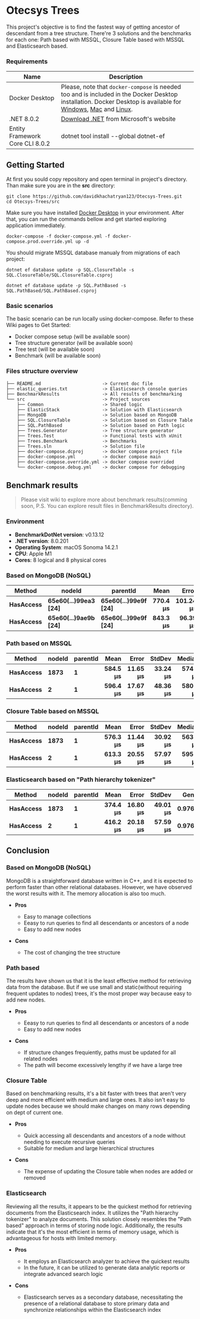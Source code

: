 # Otecsys Trees

This project's objective is to find the fastest way of getting ancestor of descendant from a tree structure. There're 3 solutions and the benchmarks for each one: Path based with MSSQL, Closure Table based with MSSQL and Elasticsearch based.

### Requirements

| Name   | Description |
| ------ | ----------- |
| Docker Desktop | Please, note that `docker-compose` is needed too and is included in the Docker Desktop installation. Docker Desktop is available for [Windows](https://docs.docker.com/desktop/install/windows-install/), [Mac](https://docs.docker.com/desktop/install/mac-install/) and [Linux](https://docs.docker.com/desktop/install/linux-install/). |
| .NET 8.0.2 | [Download .NET](https://dotnet.microsoft.com/en-us/download/dotnet/8.0) from Microsoft's website |
| Entity Framework Core CLI 8.0.2 | dotnet tool install --global dotnet-ef |

## Getting Started

At first you sould copy repository and open terminal in project's directory. Than make sure you are in the **src** directory:

```
git clone https://github.com/davidkhachatryan123/Otecsys-Trees.git 
cd Otecsys-Trees/src
```

Make sure you have installed [Docker Desktop](https://docs.docker.com/docker-for-windows/install/) in your environment. After that, you can run the commands bellow and get started exploring application immediately.

```
docker-compose -f docker-compose.yml -f docker-compose.prod.override.yml up -d
```

You should migrate MSSQL database manualy from migrations of each project:

```
dotnet ef database update -p SQL.ClosureTable -s SQL.ClosureTable/SQL.ClosureTable.csproj

dotnet ef database update -p SQL.PathBased -s SQL.PathBased/SQL.PathBased.csproj
```

### Basic scenarios

The basic scenario can be run locally using docker-compose. Refer to these Wiki pages to Get Started:

- Docker compose setup (will be available soon)
- Tree structure generator (will be available soon)
- Tree test (will be available soon)
- Benchmark (will be available soon)

### Files structure overview

```
├── README.md                       -> Current doc file
├── elastic_queries.txt             -> Elasticsearch console queries
├── BenchmarkResults                -> All results of benchmarking
└── src                             -> Project sources
    ├── Common                      -> Shared logic
    ├── ElasticStack                -> Solution with Elasticsearch
    ├── MongoDB                     -> Solution based on MongoDB
    ├── SQL.ClosureTable            -> Solution based on Closure Table
    ├── SQL.PathBased               -> Solution based on Path logic
    ├── Trees.Generator             -> Tree structure generator
    ├── Trees.Test                  -> Functional tests with xUnit
    ├── Trees.Benchmark             -> Benchmarks
    ├── Trees.sln                   -> Solution file
    ├── docker-compose.dcproj       -> docker compose project file
    ├── docker-compose.yml          -> docker compose main
    ├── docker-compose.override.yml -> docker compose overrided
    └── docker-compose.debug.yml    -> docker compose for debugging
```

## Benchmark results

> Please visit wiki to explore more about benchmark results(comming soon, P.S. You can explore result files in BenchmarkResults directory).

### Environment

* **BenchmarkDotNet version**: v0.13.12
* **.NET version**: 8.0.201
* **Operating System**: macOS Sonoma 14.2.1
* **CPU**: Apple M1
* **Cores**: 8 logical and 8 physical cores

### Based on MongoDB (NoSQL)

| Method | nodeId | parentId | Mean | Error | StdDev | Gen0 | Gen1 | Allocated |
|---------- |--------------------- |--------------------- |---------:|----------:|---------:|-------:|-------:|----------:|
| **HasAccess** | **65e60(...)99ea3 [24]** | **65e60(...)99e9f [24]** | **770.4 μs** | **101.24 μs** | **293.7 μs** | **7.8125** | **3.9063** |  **51.21 KB** |
| **HasAccess** | **65e60(...)9ae9b [24]** | **65e60(...)99e9f [24]** | **843.3 μs** |  **96.39 μs** | **279.6 μs** | **7.8125** | **1.9531** |  **56.67 KB** |

### Path based on MSSQL

| Method | nodeId | parentId | Mean | Error | StdDev | Median | Gen0 | Allocated |
|---------- |------- |--------- |---------:|---------:|---------:|---------:|-------:|----------:|
| **HasAccess** | **1873**   | **1**        | **584.5 μs** | **11.65 μs** | **33.24 μs** | **574.2 μs** | **0.9766** |   **9.63 KB** |
| **HasAccess** | **2**      | **1**        | **596.4 μs** | **17.67 μs** | **48.36 μs** | **580.6 μs** | **0.9766** |    **8.8 KB** |

### Closure Table based on MSSQL

| Method | nodeId | parentId | Mean | Error | StdDev | Median | Gen0 | Allocated |
|---------- |------- |--------- |---------:|---------:|---------:|---------:|-------:|----------:|
| **HasAccess** | **1873**   | **1**        | **576.3 μs** | **11.44 μs** | **30.92 μs** | **563.7 μs** | **0.9766** |   **8.71 KB** |
| **HasAccess** | **2**      | **1**        | **613.3 μs** | **20.55 μs** | **57.97 μs** | **595.6 μs** | **0.9766** |   **8.71 KB** |

### Elasticsearch based on "Path hierarchy tokenizer"

| Method | nodeId | parentId | Mean | Error | StdDev | Gen0 | Allocated |
|----------------- |------- |--------- |---------:|---------:|---------:|-------:|----------:|
| **HasAccess** | **1873**   | **1**        | **374.4 μs** | **16.80 μs** | **49.01 μs** | **0.9766** |  **10.77 KB** |
| **HasAccess** | **2**      | **1**        | **416.2 μs** | **20.18 μs** | **57.59 μs** | **0.9766** |   **8.84 KB** |


## Conclusion

### Based on MongoDB (NoSQL)

MongoDB is a straightforward database written in C++, and it is expected to perform faster than other relational databases. However, we have observed the worst results with it. The memory allocation is also too much.

* **Pros**
  + Easy to manage collections
  + Eeasy to run queries to find all descendants or ancestors of a node
  + Easy to add new nodes

* **Cons**
  + The cost of changing the tree structure

### Path based

The results have shown us that it is the least effective method for retrieving data from the database. But if we use small and static(without requiring frequent updates to nodes) trees, it's the most proper way because easy to add new nodes.

* **Pros**
  + Eeasy to run queries to find all descendants or ancestors of a node
  + Easy to add new nodes

* **Cons**
  + If structure changes frequiently, paths must be updated for all related nodes
  + The path will become excessively lengthy if we have a large tree

### Closure Table

Based on benchmarking results, it's a bit faster with trees that aren't very deep and more efficient with medium and large ones. It also isn't easy to update nodes because we should make changes on many rows depending on dept of current one.

* **Pros**
  + Quick accessing all descendants and ancestors of a node without needing to execute recursive queries
  + Suitable for medium and large hierarchical structures

* **Cons**
  + The expense of updating the Closure table when nodes are added or removed

### Elasticsearch

Reviewing all the results, it appears to be the quickest method for retrieving documents from the Elasticsearch index. It utilizes the "Path hierarchy tokenizer" to analyze documents. This solution closely resembles the "Path based" approach in terms of storing node logic. Additionally, the results indicate that it's the most efficient in terms of memory usage, which is advantageous for hosts with limited memory.

* **Pros**
  + It employs an Elasticsearch analyzer to achieve the quickest results
  + In the future, it can be utilized to generate data analytic reports or integrate advanced search logic

* **Cons**
  + Elasticsearch serves as a secondary database, necessitating the presence of a relational database to store primary data and synchronize relationships within the Elasticsearch index

